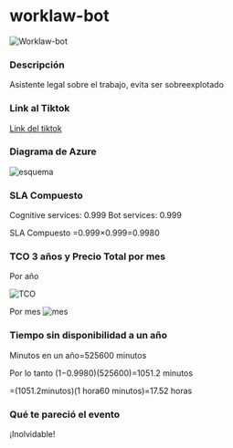 # worklaw-bot
![Worklaw-bot](https://user-images.githubusercontent.com/86934275/127770646-16c7520b-4cfe-4a01-a8b6-538aa9ef59cb.png)


### Descripción
Asistente legal sobre el trabajo, evita ser sobreexplotado

### Link al Tiktok
[Link del tiktok](https://vm.tiktok.com/ZMd3Jo9Bn/)

### Diagrama de Azure
![esquema](https://user-images.githubusercontent.com/86934275/127771518-81e9c76d-2bb1-4819-a6dd-99f12f8ce4e5.png)


### SLA Compuesto
Cognitive services: 0.999
Bot services: 0.999

SLA Compuesto =0.999×0.999=0.9980


### TCO 3 años y Precio Total por mes
Por año

![TCO](https://user-images.githubusercontent.com/86934275/127770824-1d4b3afb-2fc3-40b1-ab50-1f4900d03900.png)

Por mes
![mes](https://user-images.githubusercontent.com/86934275/127770885-45051121-25f6-4d4b-8bed-e1ac7d0a8e49.png)

### Tiempo sin disponibilidad a un año

Minutos en un año=525600 minutos
 
Por lo tanto (1−0.9980)(525600)=1051.2 minutos
 
=(1051.2minutos)(1 hora60 minutos)=17.52 horas

### Qué te pareció el evento
¡Inolvidable!

